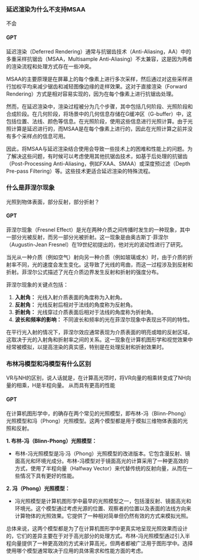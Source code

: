 ### 延迟渲染为什么不支持MSAA
不会

#### GPT

延迟渲染（Deferred Rendering）通常与抗锯齿技术（Anti-Aliasing，AA）中的多重采样抗锯齿（MSAA，Multisample Anti-Aliasing）不太兼容，这是因为两者的渲染流程和处理方式存在一些冲突。

MSAA的主要原理是在屏幕上的每个像素上进行多次采样，然后通过对这些采样进行加权平均来减少锯齿和减轻图像边缘的走样效果。这对于直接渲染（Forward Rendering）方式是相对容易实现的，因为在每个像素上进行抗锯齿处理。

然而，在延迟渲染中，渲染过程被分为几个步骤，其中包括几何阶段、光照阶段和合成阶段。在几何阶段，将场景中的几何信息存储在G缓冲区（G-buffer）中，这包括位置、法线、颜色等信息。在光照阶段，使用这些信息进行光照计算。由于光照计算是延迟进行的，而MSAA是在每个像素上进行的，因此在光照计算之前并没有多个采样点的信息可用。

因此，将MSAA与延迟渲染结合使用会导致一些技术上的困难和性能上的问题。为了解决这些问题，有时候可以考虑使用其他抗锯齿技术，如基于后处理的抗锯齿（Post-Processing Anti-Aliasing，例如FXAA、SMAA）或深度预过滤（Depth Pre-pass Filtering）等。这些技术更适合延迟渲染的特殊流程。

### 什么是菲涅尔现象

光照到物体表面，部分反射，部分折射？


#### GPT

菲涅尔现象（Fresnel Effect）是光在两种介质之间传播时发生的一种现象，其中一部分光被反射，而另一部分光被折射。这一现象是由奥古斯丁·菲涅尔（Augustin-Jean Fresnel）在19世纪初提出的，他对光的波动性进行了研究。

当光从一种介质（例如空气）射向另一种介质（例如玻璃或水）时，由于介质的折射率不同，光的速度会发生变化。这导致了光线的弯曲，而这一过程涉及到反射和折射。菲涅尔公式描述了光在介质边界发生反射和折射的强度分布。

菲涅尔现象的关键点包括：

1. **入射角：** 光线入射介质表面的角度称为入射角。
2. **反射角：** 光线反射后相对于法线的角度称为反射角。
3. **折射角：** 光线穿过介质表面后相对于法线的角度称为折射角。
4. **波长和频率的影响：** 不同波长和频率的光在菲涅尔现象中表现出不同的特性。

在平行光入射的情况下，菲涅尔效应通常表现为介质表面的明亮或暗的反射区域，这取决于光的入射角和折射率之间的关系。这一现象在计算机图形学和视觉效果中经常被模拟，以提高渲染的真实感，特别是在处理反射和折射效果时。


### 布林冯模型和冯模型有什么区别

VR与NH的区别，说人话就是，在计算高光项时，将VR向量的相乘转变成了NH向量的相乘，H是半程向量。
从而具有更高的性能

#### GPT
在计算机图形学中，的确存在两个常见的光照模型，即布林-冯（Blinn-Phong）光照模型和冯（Phong）光照模型。这两个模型都是用于模拟三维物体表面的光照和反射。

**1. 布林-冯（Blinn-Phong）光照模型：**
   - 布林-冯光照模型是冯·冯（Phong）光照模型的改进版本。它包含漫反射、镜面高光和环境光成分。布林-冯模型对于镜面高光的计算采用了一种更高效的方式，使用了半程向量（Halfway Vector）来代替传统的反射向量，从而在一些情况下具有更好的性能。

**2. 冯（Phong）光照模型：**
   - 冯光照模型是计算机图形学中最早的光照模型之一，包括漫反射、镜面高光和环境光。这个模型通过考虑光源的位置、观察者的位置以及表面的法线方向来计算物体的光照效果。它提供了一种相对简单但仍然有效的方式来模拟光照。

总体来说，这两个模型都是为了在计算机图形学中更真实地呈现光照效果而设计的，它们的差异主要在于对于高光部分的处理方式。布林-冯光照模型通过引入半程向量提供了一种更高效的方式来计算高光，但两者都被广泛用于图形学中。选择使用哪个模型通常取决于应用的具体需求和性能方面的考虑。